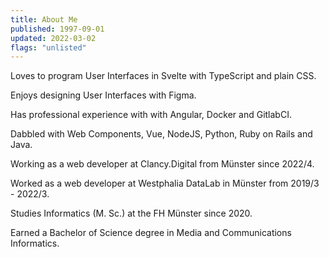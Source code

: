 ```yaml
---
title: About Me
published: 1997-09-01
updated: 2022-03-02
flags: "unlisted"
---
```


Loves to program User Interfaces in Svelte with TypeScript and plain CSS.

Enjoys designing User Interfaces with Figma.

Has professional experience with with Angular, Docker and GitlabCI.

Dabbled with Web Components, Vue, NodeJS, Python, Ruby on Rails and Java.

Working as a web developer at Clancy.Digital from Münster since 2022/4.

Worked as a web developer at Westphalia DataLab in Münster from 2019/3 - 2022/3.

Studies Informatics (M. Sc.) at the FH Münster since 2020.

Earned a Bachelor of Science degree in Media and Communications Informatics.
